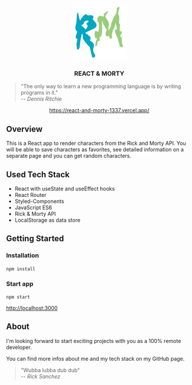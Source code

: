 <p align="center"><img width="150" alt="image" src="./public/logo512.png"></p>
<h3 align="center">REACT & MORTY</h3>

> "The only way to learn a new programming language is by writing programs in it."  
> -- <cite>Dennis Ritchie</cite>

<p align="center"><a href="https://react-and-morty-1337.vercel.app/">https://react-and-morty-1337.vercel.app/</a></p>

## Overview

This is a React app to render characters from the Rick and Morty API. You will be able to save characters as favorites, see detailed information on a separate page and you can get random characters.

## Used Tech Stack

- React with useState and useEffect hooks
- React Router
- Styled-Components
- JavaScript ES6
- Rick & Morty API
- LocalStorage as data store

## Getting Started

### Installation

`npm install`

### Start app

`npm start`

<a href="http://localhost:3000">http://localhost:3000</a>

## About

I'm looking forward to start exciting projects with you as a 100% remote developer.

You can find more infos about me and my tech stack on my GitHub page.

> "Wubba lubba dub dub"  
> -- <cite>Rick Sanchez</cite>
